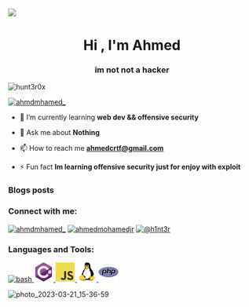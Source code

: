<h4><img src="https://media3.giphy.com/media/v1.Y2lkPTc5MGI3NjExNzZlNTMxOWQ2ZjBjMWRjNzhjNzJjZjNmNWI3NDhhMzZkYThiNWRlZCZjdD1z/YRMb6dd7zprS00JdGZ/giphy.gif"><h1 align="center">Hi , I'm Ahmed</h1>
<h3 align="center">im not not a hacker</h3>

<p align="left"> <img src="https://komarev.com/ghpvc/?username=hunt3r0x&label=Profile%20views&color=0e75b6&style=flat" alt="hunt3r0x" /> </p>

<p align="left"> <a href="https://twitter.com/ahmdmhamed_" target="blank"><img src="https://img.shields.io/twitter/follow/ahmdmhamed_?logo=twitter&style=for-the-badge" alt="ahmdmhamed_" /></a> </p>

- 🌱 I’m currently learning **web dev && offensive security**

- 💬 Ask me about **Nothing**

- 📫 How to reach me **ahmedcrtf@gmail.com**

- ⚡ Fun fact **Im learning offensive security just for enjoy with exploit**

### Blogs posts
<!-- BLOG-POST-LIST:START -->
<!-- BLOG-POST-LIST:END -->

<h3 align="left">Connect with me:</h3>
<p align="left">
<a href="https://twitter.com/ahmdmhamed_" target="blank"><img align="center" src="https://raw.githubusercontent.com/rahuldkjain/github-profile-readme-generator/master/src/images/icons/Social/twitter.svg" alt="ahmdmhamed_" height="30" width="40" /></a>
<a href="https://linkedin.com/in/ahmedmohamedjr" target="blank"><img align="center" src="https://raw.githubusercontent.com/rahuldkjain/github-profile-readme-generator/master/src/images/icons/Social/linked-in-alt.svg" alt="ahmedmohamedjr" height="30" width="40" /></a>
<a href="https://medium.com/@h1nt3r" target="blank"><img align="center" src="https://raw.githubusercontent.com/rahuldkjain/github-profile-readme-generator/master/src/images/icons/Social/medium.svg" alt="@h1nt3r" height="30" width="40" /></a>
</p>

<h3 align="left">Languages and Tools:</h3>
<p align="left"> <a href="https://www.gnu.org/software/bash/" target="_blank" rel="noreferrer"> <img src="https://www.vectorlogo.zone/logos/gnu_bash/gnu_bash-icon.svg" alt="bash" width="40" height="40"/> </a> <a href="https://www.w3schools.com/cs/" target="_blank" rel="noreferrer"> <img src="https://raw.githubusercontent.com/devicons/devicon/master/icons/csharp/csharp-original.svg" alt="csharp" width="40" height="40"/> </a> <a href="https://developer.mozilla.org/en-US/docs/Web/JavaScript" target="_blank" rel="noreferrer"> <img src="https://raw.githubusercontent.com/devicons/devicon/master/icons/javascript/javascript-original.svg" alt="javascript" width="40" height="40"/> </a> <a href="https://www.linux.org/" target="_blank" rel="noreferrer"> <img src="https://raw.githubusercontent.com/devicons/devicon/master/icons/linux/linux-original.svg" alt="linux" width="40" height="40"/> </a> <a href="https://www.php.net" target="_blank" rel="noreferrer"> <img src="https://raw.githubusercontent.com/devicons/devicon/master/icons/php/php-original.svg" alt="php" width="40" height="40"/> </a> </p>

![photo_2023-03-21_15-36-59](https://user-images.githubusercontent.com/106396603/226623317-8a0c5e6b-b03a-44ee-ad8e-987e4df856c1.jpg)


